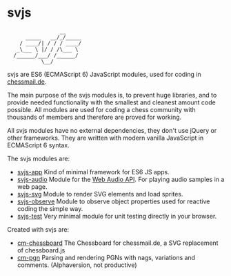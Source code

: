 # svjs

```
                 __
      _____   __/_/_____
    / ____/| / / / ____/
   _\___ \ |/ / /\___ \
  /______/___/ /______/
           \__/      

```

svjs are ES6 (ECMAScript 6) JavaScript modules, used for coding in [chessmail.de](http://www.chessmail.de).

The main purpose of the svjs modules is, to prevent huge libraries, and to provide needed functionality with the smallest and 
cleanest amount code possible. All modules are used for coding a chess community with thousands of members and therefore are proved for working.

All svjs modules have no external dependencies, they don't use jQuery or other frameworks. They are written with modern vanilla JavaScript in ECMAScript 6 syntax.

The svjs modules are:

- [svjs-app](https://github.com/shaack/svjs-app) Kind of minimal framework for ES6 JS apps.
- [svjs-audio](https://github.com/shaack/svjs-audio) Module for the [Web Audio API](https://developer.mozilla.org/de/docs/Web/API/Web_Audio_API). For playing audio samples in a web page.
- [svjs-svg](https://github.com/shaack/svjs-svg) Module to render SVG elements and load sprites.
- [svjs-observe](https://github.com/shaack/svjs-observe) Module to observe object properties used for reactive coding the simple way.
- [svjs-test](https://github.com/shaack/svjs-test) Very minimal module for unit testing directly in your browser.

Created with svjs are:

- [cm-chessboard](https://github.com/shaack/cm-chessboard) The Chessboard for chessmail.de, a SVG replacement of chessboard.js
- [cm-pgn](https://github.com/shaack/cm-pgn) Parsing and rendering PGNs with nags, variations and comments. (Alphaversion, not productive)
